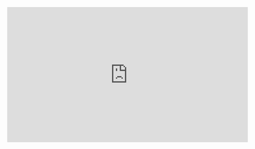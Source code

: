<iframe width="560" height="315" src="https://www.youtube.com/embed/6aeSWp135V0" title="YouTube video player" frameborder="0" allow="accelerometer; autoplay; clipboard-write; encrypted-media; gyroscope; picture-in-picture" allowfullscreen></iframe>